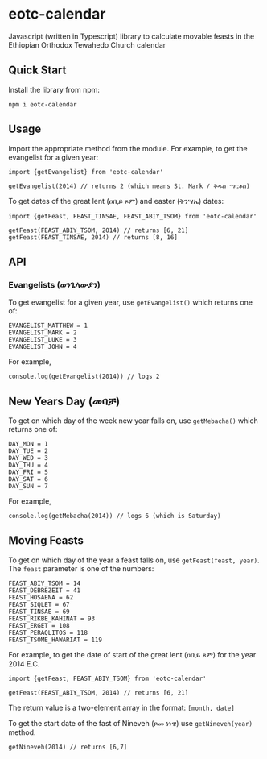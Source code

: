 # eotc-calendar

Javascript (written in Typescript) library to calculate movable feasts in the Ethiopian Orthodox Tewahedo Church calendar

## Quick Start

Install the library from npm:

```
npm i eotc-calendar
```

## Usage

Import the appropriate method from the module. For example, to get the evangelist for a given year:

```
import {getEvangelist} from 'eotc-calendar'

getEvangelist(2014) // returns 2 (which means St. Mark / ቅዱስ ማርቆስ)
```

To get dates of the great lent (ዐቢይ ጾም) and easter (ትንሣኤ) dates:

```
import {getFeast, FEAST_TINSAE, FEAST_ABIY_TSOM} from 'eotc-calendar'

getFeast(FEAST_ABIY_TSOM, 2014) // returns [6, 21]
getFeast(FEAST_TINSAE, 2014) // returns [8, 16]
```

## API

### Evangelists (ወንጌላውያን)

To get evangelist for a given year, use `getEvangelist()` which returns one of:

```
EVANGELIST_MATTHEW = 1
EVANGELIST_MARK = 2
EVANGELIST_LUKE = 3
EVANGELIST_JOHN = 4
```

For example,


```
console.log(getEvangelist(2014)) // logs 2 
```

## New Years Day (መባቻ)

To get on which day of the week new year falls on, use `getMebacha()` which returns one of:

```
DAY_MON = 1
DAY_TUE = 2
DAY_WED = 3
DAY_THU = 4
DAY_FRI = 5
DAY_SAT = 6
DAY_SUN = 7
```

For example,

```
console.log(getMebacha(2014)) // logs 6 (which is Saturday)
```

## Moving Feasts

To get on which day of the year a feast falls on, use `getFeast(feast, year)`. The `feast` parameter is one of the numbers:

```
FEAST_ABIY_TSOM = 14
FEAST_DEBREZEIT = 41
FEAST_HOSAENA = 62
FEAST_SIQLET = 67
FEAST_TINSAE = 69
FEAST_RIKBE_KAHINAT = 93
FEAST_ERGET = 108
FEAST_PERAQLITOS = 118
FEAST_TSOME_HAWARIAT = 119
```

For example, to get the date of start of the great lent (ዐቢይ ጾም) for the year 2014 E.C.

```
import {getFeast, FEAST_ABIY_TSOM} from 'eotc-calendar'

getFeast(FEAST_ABIY_TSOM, 2014) // returns [6, 21]
```

The return value is a two-element array in the format: `[month, date]`

To get the start date of the fast of Nineveh (ጾመ ነነዌ) use `getNineveh(year)` method.

```
getNineveh(2014) // returns [6,7]
```